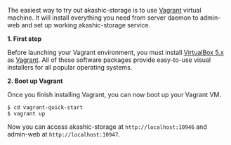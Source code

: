 The easiest way to try out akashic-storage is to use [Vagrant](https://www.vagrantup.com) virtual machine. It will install everything you need from server daemon to admin-web and set up working akashic-storage service.

**1. First step**

Before launching your Vagrant environment, you must install [VirtualBox 5.x](https://www.virtualbox.org/wiki/Downloads) as [Vagrant](https://www.vagrantup.com/downloads.html). All of these software packages provide easy-to-use visual installers for all popular operating systems.

**2. Boot up Vagrant**

Once you finish installing Vagrant, you can now boot up your Vagrant VM.

```
$ cd vagrant-quick-start
$ vagrant up
```

Now you can access akashic-storage at `http://localhost:10946` and admin-web at `http://localhost:10947`.